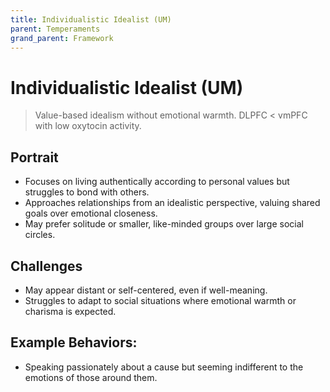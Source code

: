 ```yaml
---
title: Individualistic Idealist (UM)
parent: Temperaments
grand_parent: Framework
---
```


# Individualistic Idealist (UM)

>Value-based idealism without emotional warmth. DLPFC < vmPFC with low oxytocin activity.

## Portrait
* Focuses on living authentically according to personal values but struggles to bond with others.
* Approaches relationships from an idealistic perspective, valuing shared goals over emotional closeness.
* May prefer solitude or smaller, like-minded groups over large social circles.

## Challenges
* May appear distant or self-centered, even if well-meaning.
* Struggles to adapt to social situations where emotional warmth or charisma is expected.

## Example Behaviors:
* Speaking passionately about a cause but seeming indifferent to the emotions of those around them.
